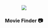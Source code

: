 <h1 align="center">
<img src="![Screenshot 2023-07-15 at 22 17 35](https://github.com/PayamAnari/Api-movie-finder/assets/125816107/ae959b63-485a-4a81-9985-360facf45cb3)" />
</h1>

<h3 align="center">
	Movie Finder  📷
</h3>
